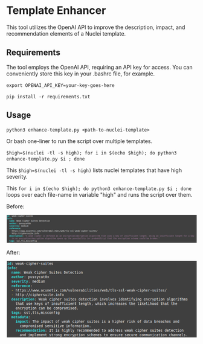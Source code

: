 # Template Enhancer

This tool utilizes the OpenAI API to improve the description, impact, and recommendation elements of a Nuclei template.

## Requirements

The tool employs the OpenAI API, requiring an API key for access. You can conveniently store this key in your .bashrc file, for example.

```
export OPENAI_API_KEY=your-key-goes-here
```

```
pip install -r requirements.txt
```

## Usage

```
python3 enhance-template.py <path-to-nuclei-template>
```

Or bash one-liner to run the script over multiple templates.

```
$high=$(nuclei -tl -s high); for i in $(echo $high); do python3 enhance-template.py $i ; done
```
This ```$high=$(nuclei -tl -s high)``` lists nuclei templates that have high severity.

This ```for i in $(echo $high); do python3 enhance-template.py $i ; done``` loops over each file-name in variable "high" and runs the script over them.

Before:

![Before](screenshots/before.png)


After:

![After](screenshots/after.png)

